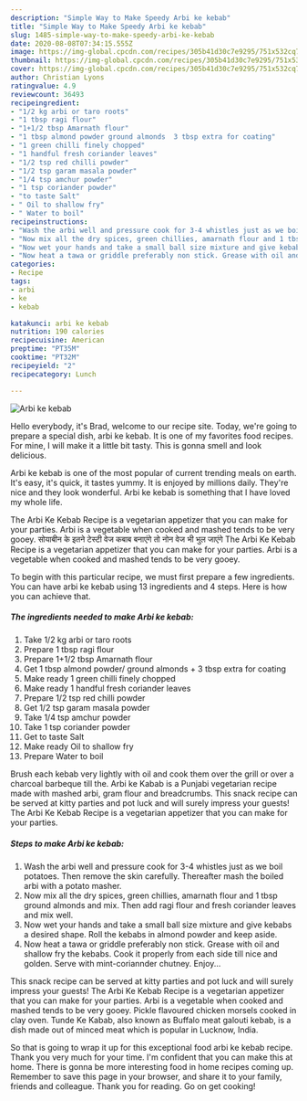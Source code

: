 ```yaml
---
description: "Simple Way to Make Speedy Arbi ke kebab"
title: "Simple Way to Make Speedy Arbi ke kebab"
slug: 1485-simple-way-to-make-speedy-arbi-ke-kebab
date: 2020-08-08T07:34:15.555Z
image: https://img-global.cpcdn.com/recipes/305b41d30c7e9295/751x532cq70/arbi-ke-kebab-recipe-main-photo.jpg
thumbnail: https://img-global.cpcdn.com/recipes/305b41d30c7e9295/751x532cq70/arbi-ke-kebab-recipe-main-photo.jpg
cover: https://img-global.cpcdn.com/recipes/305b41d30c7e9295/751x532cq70/arbi-ke-kebab-recipe-main-photo.jpg
author: Christian Lyons
ratingvalue: 4.9
reviewcount: 36493
recipeingredient:
- "1/2 kg arbi or taro roots"
- "1 tbsp ragi flour"
- "1+1/2 tbsp Amarnath flour"
- "1 tbsp almond powder ground almonds  3 tbsp extra for coating"
- "1 green chilli finely chopped"
- "1 handful fresh coriander leaves"
- "1/2 tsp red chilli powder"
- "1/2 tsp garam masala powder"
- "1/4 tsp amchur powder"
- "1 tsp coriander powder"
- "to taste Salt"
- " Oil to shallow fry"
- " Water to boil"
recipeinstructions:
- "Wash the arbi well and pressure cook for 3-4 whistles just as we boil potatoes. Then remove the skin carefully. Thereafter mash the boiled arbi with a potato masher."
- "Now mix all the dry spices, green chillies, amarnath flour and 1 tbsp ground almonds and mix. Then add ragi flour and fresh coriander leaves and mix well."
- "Now wet your hands and take a small ball size mixture and give kebabs a desired shape. Roll the kebabs in almond powder and keep aside."
- "Now heat a tawa or griddle preferably non stick. Grease with oil and shallow fry the kebabs. Cook it properly from each side till nice and golden. Serve with mint-coriannder chutney. Enjoy..."
categories:
- Recipe
tags:
- arbi
- ke
- kebab

katakunci: arbi ke kebab 
nutrition: 190 calories
recipecuisine: American
preptime: "PT35M"
cooktime: "PT32M"
recipeyield: "2"
recipecategory: Lunch

---
```



![Arbi ke kebab](https://img-global.cpcdn.com/recipes/305b41d30c7e9295/751x532cq70/arbi-ke-kebab-recipe-main-photo.jpg)

Hello everybody, it's Brad, welcome to our recipe site. Today, we're going to prepare a special dish, arbi ke kebab. It is one of my favorites food recipes. For mine, I will make it a little bit tasty. This is gonna smell and look delicious.

Arbi ke kebab is one of the most popular of current trending meals on earth. It's easy, it's quick, it tastes yummy. It is enjoyed by millions daily. They're nice and they look wonderful. Arbi ke kebab is something that I have loved my whole life.

The Arbi Ke Kebab Recipe is a vegetarian appetizer that you can make for your parties. Arbi is a vegetable when cooked and mashed tends to be very gooey. सोयाबीन के इतने टेस्टी वेज कबाब बनाएंगे तो नोन वेज भी भुल जाएंगे The Arbi Ke Kebab Recipe is a vegetarian appetizer that you can make for your parties. Arbi is a vegetable when cooked and mashed tends to be very gooey.


To begin with this particular recipe, we must first prepare a few ingredients. You can have arbi ke kebab using 13 ingredients and 4 steps. Here is how you can achieve that.

<!--inarticleads1-->

##### The ingredients needed to make Arbi ke kebab:

1. Take 1/2 kg arbi or taro roots
1. Prepare 1 tbsp ragi flour
1. Prepare 1+1/2 tbsp Amarnath flour
1. Get 1 tbsp almond powder/ ground almonds + 3 tbsp extra for coating
1. Make ready 1 green chilli finely chopped
1. Make ready 1 handful fresh coriander leaves
1. Prepare 1/2 tsp red chilli powder
1. Get 1/2 tsp garam masala powder
1. Take 1/4 tsp amchur powder
1. Take 1 tsp coriander powder
1. Get to taste Salt
1. Make ready  Oil to shallow fry
1. Prepare  Water to boil


Brush each kebab very lightly with oil and cook them over the grill or over a charcoal barbeque till the. Arbi ke Kabab is a Punjabi vegetarian recipe made with mashed arbi, gram flour and breadcrumbs. This snack recipe can be served at kitty parties and pot luck and will surely impress your guests! The Arbi Ke Kebab Recipe is a vegetarian appetizer that you can make for your parties. 

<!--inarticleads2-->

##### Steps to make Arbi ke kebab:

1. Wash the arbi well and pressure cook for 3-4 whistles just as we boil potatoes. Then remove the skin carefully. Thereafter mash the boiled arbi with a potato masher.
1. Now mix all the dry spices, green chillies, amarnath flour and 1 tbsp ground almonds and mix. Then add ragi flour and fresh coriander leaves and mix well.
1. Now wet your hands and take a small ball size mixture and give kebabs a desired shape. Roll the kebabs in almond powder and keep aside.
1. Now heat a tawa or griddle preferably non stick. Grease with oil and shallow fry the kebabs. Cook it properly from each side till nice and golden. Serve with mint-coriannder chutney. Enjoy...


This snack recipe can be served at kitty parties and pot luck and will surely impress your guests! The Arbi Ke Kebab Recipe is a vegetarian appetizer that you can make for your parties. Arbi is a vegetable when cooked and mashed tends to be very gooey. Pickle flavoured chicken morsels cooked in clay oven. Tunde Ke Kabab, also known as Buffalo meat galouti kebab, is a dish made out of minced meat which is popular in Lucknow, India. 

So that is going to wrap it up for this exceptional food arbi ke kebab recipe. Thank you very much for your time. I'm confident that you can make this at home. There is gonna be more interesting food in home recipes coming up. Remember to save this page in your browser, and share it to your family, friends and colleague. Thank you for reading. Go on get cooking!
